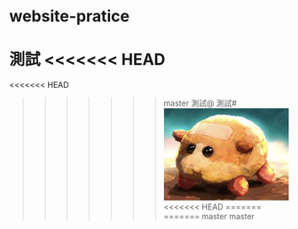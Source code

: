 # website-pratice
測試
<<<<<<< HEAD
=======
<<<<<<< HEAD
>>>>>>> master
測試@
測試#
![pui](./puipui/puipui.jpg)
<<<<<<< HEAD
=======
=======
>>>>>>> master
>>>>>>> master

